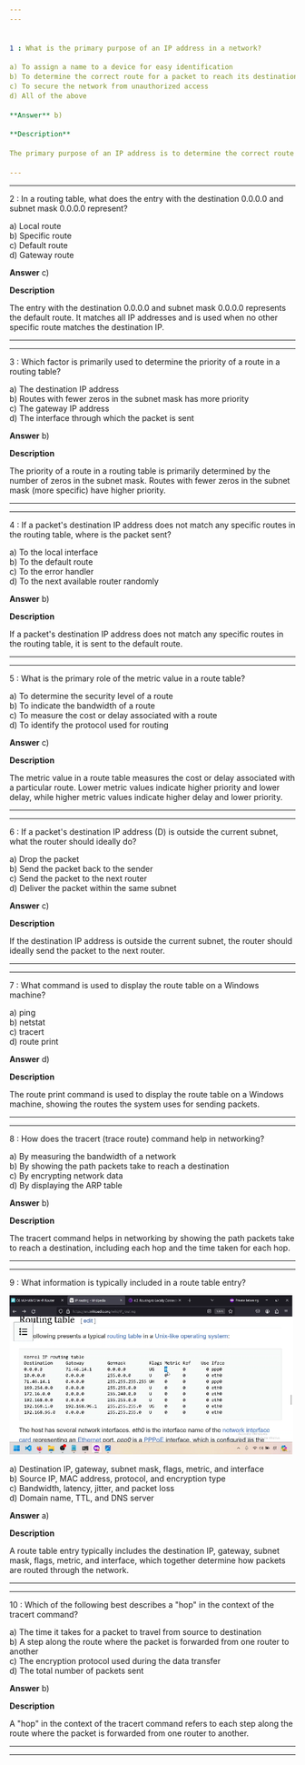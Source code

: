 ```yaml
---  
---  


1 : What is the primary purpose of an IP address in a network?  

a) To assign a name to a device for easy identification  
b) To determine the correct route for a packet to reach its destination  
c) To secure the network from unauthorized access  
d) All of the above  

**Answer** b)  

**Description**  

The primary purpose of an IP address is to determine the correct route for a packet to reach its destination by referring to the routing table of routers.  

---  
```

---  


2 : In a routing table, what does the entry with the destination 0.0.0.0 and subnet mask 0.0.0.0 represent?  

a) Local route  
b) Specific route  
c) Default route  
d) Gateway route  

**Answer** c)  

**Description**  

The entry with the destination 0.0.0.0 and subnet mask 0.0.0.0 represents the default route. It matches all IP addresses and is used when no other specific route matches the destination IP.  

---  
---  


3 : Which factor is primarily used to determine the priority of a route in a routing table?  

a) The destination IP address  
b) Routes with fewer zeros in the subnet mask has more priority  
c) The gateway IP address  
d) The interface through which the packet is sent  

**Answer** b)  

**Description**  

The priority of a route in a routing table is primarily determined by the number of zeros in the subnet mask. Routes with fewer zeros in the subnet mask (more specific) have higher priority.  

---  
---  


4 : If a packet's destination IP address does not match any specific routes in the routing table, where is the packet sent?  

a) To the local interface  
b) To the default route  
c) To the error handler  
d) To the next available router randomly  

**Answer** b)  

**Description**  

If a packet's destination IP address does not match any specific routes in the routing table, it is sent to the default route.  

---  
---  


5 : What is the primary role of the metric value in a route table?  

a) To determine the security level of a route  
b) To indicate the bandwidth of a route  
c) To measure the cost or delay associated with a route  
d) To identify the protocol used for routing  

**Answer** c)  

**Description**  

The metric value in a route table measures the cost or delay associated with a particular route. Lower metric values indicate higher priority and lower delay, while higher metric values indicate higher delay and lower priority.  

---  
---  


6 : If a packet's destination IP address (D) is outside the current subnet, what the router should ideally do?  

a) Drop the packet  
b) Send the packet back to the sender  
c) Send the packet to the next router  
d) Deliver the packet within the same subnet  

**Answer** c)  

**Description**  

If the destination IP address is outside the current subnet, the router should ideally send the packet to the next router.  

---  
---  


7 : What command is used to display the route table on a Windows machine?  

a) ping  
b) netstat  
c) tracert  
d) route print  

**Answer** d)  

**Description**  

The route print command is used to display the route table on a Windows machine, showing the routes the system uses for sending packets.  

---  
---  


8 : How does the tracert (trace route) command help in networking?  

a) By measuring the bandwidth of a network  
b) By showing the path packets take to reach a destination  
c) By encrypting network data  
d) By displaying the ARP table  

**Answer** b)  

**Description**  

The tracert command helps in networking by showing the path packets take to reach a destination, including each hop and the time taken for each hop.  

---  
---  


9 : What information is typically included in a route table entry?  

<img src="Images/lecture48_quizpic_20.png" width="500"/>  

a) Destination IP, gateway, subnet mask, flags, metric, and interface  
b) Source IP, MAC address, protocol, and encryption type  
c) Bandwidth, latency, jitter, and packet loss  
d) Domain name, TTL, and DNS server  

**Answer** a)  

**Description**  

A route table entry typically includes the destination IP, gateway, subnet mask, flags, metric, and interface, which together determine how packets are routed through the network.  

---  
---  


10 : Which of the following best describes a "hop" in the context of the tracert command?  

a) The time it takes for a packet to travel from source to destination  
b) A step along the route where the packet is forwarded from one router to another  
c) The encryption protocol used during the data transfer  
d) The total number of packets sent  

**Answer** b)  

**Description**  

A "hop" in the context of the tracert command refers to each step along the route where the packet is forwarded from one router to another.  

---  
---  


